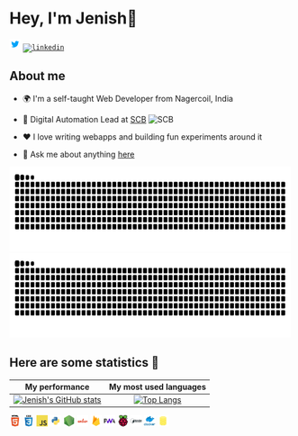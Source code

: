 # Hey, I'm Jenish👋

<code><a href="https://twitter.com/jenishngl"><img height="20" alt="twitter" src="https://raw.githubusercontent.com/github/explore/13295c57999765ac9ffa3281942a72ab08b79de2/topics/twitter/twitter.png"></a></code>
<code><a href="https://www.linkedin.com/in/jenish-jerome/"><img height="20" alt="linkedin" src="https://avatars.githubusercontent.com/u/357098?s=200&v=4"></a></code>

## About me

- 🌍 I'm a self-taught Web Developer from Nagercoil, India

- 💼 Digital Automation Lead at [SCB](https://www.sc.com/in/) <img height="20" alt="SCB" src="https://av.sc.com/assets/global/images/components/header/standard-chartered-trustmark.svg">

- ❤️ I love writing webapps and building fun experiments around it 

- 💬 Ask me about anything [here](https://github.com/jenishngl/jenishngl/issues)

<img src="https://raw.githubusercontent.com/jenishngl/jenishngl/main/assets/github-snake.svg#gh-light-mode-only" width="500" height="150" />
<img src="https://raw.githubusercontent.com/jenishngl/jenishngl/main/assets/github-snake-dark.svg#gh-dark-mode-only" width="500" height="150" />

## Here are some statistics 🔢

My performance             |  My most used languages
:-------------------------:|:-------------------------:
[![Jenish's GitHub stats](https://github-readme-stats.vercel.app/api?username=jenishngl&show_icons=true&theme=radical)](https://github.com/jenishngl)  |  [![Top Langs](https://github-readme-stats.vercel.app/api/top-langs/?username=jenishngl&theme=radical&layout=compact)](https://github.com/jenishngl)

<code><img height="20" alt="html" src="https://raw.githubusercontent.com/github/explore/13295c57999765ac9ffa3281942a72ab08b79de2/topics/html/html.png"></code>
<code><img height="20" alt="css" src="https://raw.githubusercontent.com/github/explore/13295c57999765ac9ffa3281942a72ab08b79de2/topics/css/css.png"></code>
<code><img height="20" alt="javascript" src="https://raw.githubusercontent.com/github/explore/13295c57999765ac9ffa3281942a72ab08b79de2/topics/javascript/javascript.png"></code>
<code><img height="20" alt="python" src="https://raw.githubusercontent.com/github/explore/13295c57999765ac9ffa3281942a72ab08b79de2/topics/python/python.png"></code>
<code><img height="20" alt="nodejs" src="https://raw.githubusercontent.com/github/explore/13295c57999765ac9ffa3281942a72ab08b79de2/topics/nodejs/nodejs.png"></code>
<code><img height="20" alt="ember" src="https://raw.githubusercontent.com/github/explore/13295c57999765ac9ffa3281942a72ab08b79de2/topics/ember/ember.png"></code>
<code><img height="20" alt="firebase" src="https://raw.githubusercontent.com/github/explore/13295c57999765ac9ffa3281942a72ab08b79de2/topics/firebase/firebase.png"></code>
<code><img height="20" alt="pwa" src="https://raw.githubusercontent.com/github/explore/13295c57999765ac9ffa3281942a72ab08b79de2/topics/pwa/pwa.png"></code>
<code><img height="20" alt="raspberry-pi" src="https://raw.githubusercontent.com/github/explore/13295c57999765ac9ffa3281942a72ab08b79de2/topics/raspberry-pi/raspberry-pi.png"></code>
<code><img height="20" alt="bash" src="https://raw.githubusercontent.com/github/explore/13295c57999765ac9ffa3281942a72ab08b79de2/topics/bash/bash.png"></code>
<code><img height="20" alt="docker" src="https://raw.githubusercontent.com/github/explore/13295c57999765ac9ffa3281942a72ab08b79de2/topics/docker/docker.png"></code>
<code><img height="20" alt="database" src="https://raw.githubusercontent.com/github/explore/13295c57999765ac9ffa3281942a72ab08b79de2/topics/database/database.png"></code>
